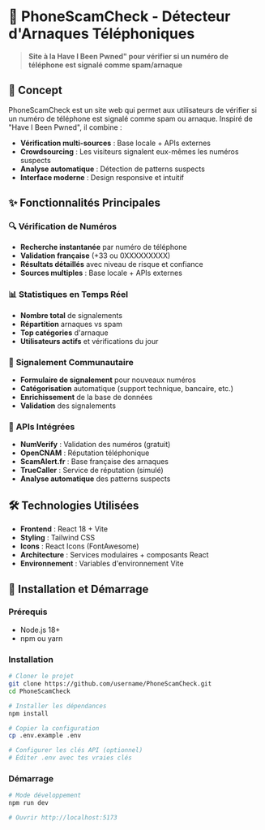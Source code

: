 # 📱 PhoneScamCheck - Détecteur d'Arnaques Téléphoniques

> **Site à la Have I Been Pwned" pour vérifier si un numéro de téléphone est signalé comme spam/arnaque**


## 🚀 **Concept**

PhoneScamCheck est un site web qui permet aux utilisateurs de vérifier si un numéro de téléphone est signalé comme spam ou arnaque. Inspiré de "Have I Been Pwned", il combine :

- **Vérification multi-sources** : Base locale + APIs externes
- **Crowdsourcing** : Les visiteurs signalent eux-mêmes les numéros suspects
- **Analyse automatique** : Détection de patterns suspects
- **Interface moderne** : Design responsive et intuitif

## ✨ **Fonctionnalités Principales**

### 🔍 **Vérification de Numéros**
- **Recherche instantanée** par numéro de téléphone
- **Validation française** (+33 ou 0XXXXXXXXX)
- **Résultats détaillés** avec niveau de risque et confiance
- **Sources multiples** : Base locale + APIs externes

### 📊 **Statistiques en Temps Réel**
- **Nombre total** de signalements
- **Répartition** arnaques vs spam
- **Top catégories** d'arnaque
- **Utilisateurs actifs** et vérifications du jour

### 🚨 **Signalement Communautaire**
- **Formulaire de signalement** pour nouveaux numéros
- **Catégorisation** automatique (support technique, bancaire, etc.)
- **Enrichissement** de la base de données
- **Validation** des signalements

### 🔧 **APIs Intégrées**
- **NumVerify** : Validation des numéros (gratuit)
- **OpenCNAM** : Réputation téléphonique
- **ScamAlert.fr** : Base française des arnaques
- **TrueCaller** : Service de réputation (simulé)
- **Analyse automatique** des patterns suspects

## 🛠️ **Technologies Utilisées**

- **Frontend** : React 18 + Vite
- **Styling** : Tailwind CSS
- **Icons** : React Icons (FontAwesome)
- **Architecture** : Services modulaires + composants React
- **Environnement** : Variables d'environnement Vite



## 🚀 **Installation et Démarrage**

### **Prérequis**
- Node.js 18+ 
- npm ou yarn

### **Installation**
```bash
# Cloner le projet
git clone https://github.com/username/PhoneScamCheck.git
cd PhoneScamCheck

# Installer les dépendances
npm install

# Copier la configuration
cp .env.example .env

# Configurer les clés API (optionnel)
# Éditer .env avec tes vraies clés
```


### **Démarrage**
```bash
# Mode développement
npm run dev

# Ouvrir http://localhost:5173
```




